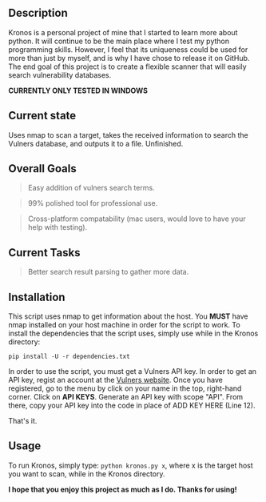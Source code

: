 ## Description

Kronos is a personal project of mine that I started to learn more about python. It will continue to be the main place where I test my python programming skills. However, I feel that its uniqueness could be used for more than just by myself, and is why I have chose to release it on GitHub.
The end goal of this project is to create a flexible scanner that will easily search vulnerability databases.

**CURRENTLY ONLY TESTED IN WINDOWS**

## Current state

Uses nmap to scan a target, takes the received information to search the Vulners database, and outputs it to a file. Unfinished.

## Overall Goals

> Easy addition of vulners search terms.

> 99% polished tool for professional use.

> Cross-platform compatability (mac users, would love to have your help with testing).


## Current Tasks

> Better search result parsing to gather more data.

## Installation

This script uses nmap to get information about the host.
You **MUST** have nmap installed on your host machine in order for the script to work.
To install the dependencies that the script uses, simply use while in the Kronos directory:

`pip install -U -r dependencies.txt`

In order to use the script, you must get a Vulners API key. In order to get an API key, regist an account at the [Vulners website](https://vulners.com).
Once you have registered, go to the menu by click on your name in the top, right-hand corner.
Click on **API KEYS**. Generate an API key with scope "API".
From there, copy your API key into the code in place of ADD KEY HERE (Line 12).

That's it.

## Usage

To run Kronos, simply type: `python kronos.py x`, where x is the target host you want to scan, while in the Kronos directory.

**I hope that you enjoy this project as much as I do. Thanks for using!**
